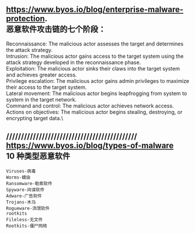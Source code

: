 
https://www.byos.io/blog/enterprise-malware-protection.  
恶意软件攻击链的七个阶段： 
----------------
Reconnaissance: The malicious actor assesses the target and determines the attack strategy. \
Intrusion: The malicious actor gains access to the target system using the attack strategy developed in the reconnaissance phase.  \
Exploitation: The malicious actor sinks their claws into the target system and achieves greater access. \
Privilege escalation: The malicious actor gains admin privileges to maximize their access to the target system.    \
Lateral movement: The malicious actor begins leapfrogging from system to system in the target network.  \
Command and control: The malicious actor achieves network access.  \
Actions on objectives: The malicious actor begins stealing, destroying, or encrypting target data.\

////////////////////////////////////////////
https://www.byos.io/blog/types-of-malware \
10 种类型恶意软件
-------------
	Viruses-病毒
	Worms-蠕虫
	Ransomware-勒索软件
	Spyware-间谍软件
	Adware-广告软件
	Trojans-木马
	Rogueware-流氓软件
	rootkits
	Fileless-无文件
	Rootkits-僵尸网络


